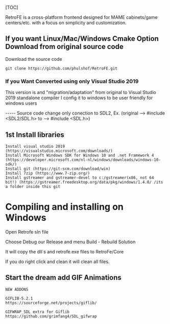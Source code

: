 [TOC]

RetroFE is a cross-platform frontend designed for MAME cabinets/game centers/etc. with a focus on simplicity and customization.

## If you want Linux/Mac/Windows Cmake Option Download from original source code ##

Download the source code

	git clone https://github.com/phulshof/RetroFE.git
	
	
### If you Want Converted using only Visual Studio 2019  ###

This version is and "migration/adaptation" from original to Visual Studio 2019 standalone compiler
I config it to windows to be user friendly for windows users

----- Source code change only conection to SDL2, Ex. (original --> #include <SDL2/SDL.h> to --> #include <SDL.h>)

## 1st Install libraries ##
	
	Install visual studio 2019 (https://visualstudio.microsoft.com/downloads/)
	Install Microsoft Windows SDK for Windows 10 and .net Framework 4 (https://developer.microsoft.com/nl-nl/windows/downloads/windows-10-sdk/)
	Install git (https://git-scm.com/download/win)
	Install 7zip (https://www.7-zip.org/)
	Install gstreamer and gstreamer-devel to c:/gstreamer(x86, not 64 bit!) (https://gstreamer.freedesktop.org/data/pkg/windows/1.4.0/ /its a folder inside this git

# Compiling and installing on Windows #

Open Retrofe sln file

Choose Debug our Release and menu Build - Rebuild Solution

It will copy the dll´s and retrofe.exe files to RetroFe/Core 

If you do right click and clean it will clean all files.

## Start the dream add GIF Animations ##

	NEW ADDONS 

	GIFLIB-5.2.1
	https://sourceforge.net/projects/giflib/
	
	GIFWRAP_SDL extra for Giflib
	https://github.com/grimfang4/SDL_gifwrap
	
	

	
